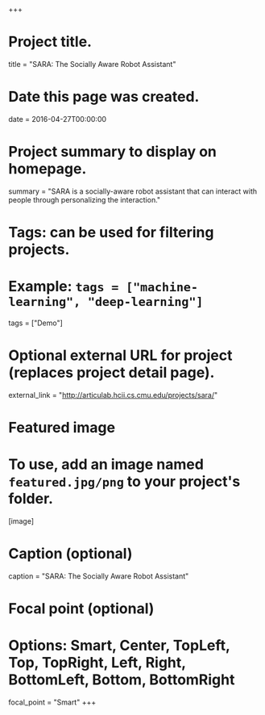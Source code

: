+++
# Project title.
title = "SARA: The Socially Aware Robot Assistant"

# Date this page was created.
date = 2016-04-27T00:00:00

# Project summary to display on homepage.
summary = "SARA is a socially-aware robot assistant that can interact with people through personalizing the interaction."

  

# Tags: can be used for filtering projects.
# Example: `tags = ["machine-learning", "deep-learning"]`
tags = ["Demo"]

# Optional external URL for project (replaces project detail page).
external_link = "http://articulab.hcii.cs.cmu.edu/projects/sara/"

# Featured image
# To use, add an image named `featured.jpg/png` to your project's folder. 
[image]
  # Caption (optional)
  caption = "SARA: The Socially Aware Robot Assistant"

  # Focal point (optional)
  # Options: Smart, Center, TopLeft, Top, TopRight, Left, Right, BottomLeft, Bottom, BottomRight
  focal_point = "Smart"
+++
